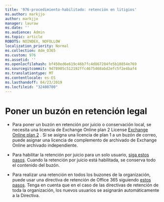 ```yaml
---
title: '976-procedimiento-habilitado: retención en litigios'
ms.author: markjjo
author: markjjo
manager: lauraw
ms.date: ''
ms.audience: Admin
ms.topic: article
ROBOTS: NOINDEX, NOFOLLOW
localization_priority: Normal
ms.collection: Adm_O365
ms.custom: 976
ms.assetid: ''
ms.openlocfilehash: bf450ed6e619c46b7fc4d867284fe5b18854e769
ms.sourcegitcommit: 9d78905c512192ffc4675468abd2efc5f2e4baf4
ms.translationtype: MT
ms.contentlocale: es-ES
ms.lasthandoff: 04/23/2019
ms.locfileid: "32408700"
---
```

# <a name="place-a-mailbox-on-legal-hold"></a>Poner un buzón en retención legal

- Para poner un buzón en retención por juicio o conservación local, se necesita una licencia de Exchange Online plan 2 License [Exchange Online plan 2](https://docs.microsoft.com/office365/servicedescriptions/office-365-platform-service-description/office-365-plan-options) . Si se asigna una licencia de plan 1 a un buzón de correo, puede asignar una licencia de complemento de archivado [](https://docs.microsoft.com/office365/servicedescriptions/exchange-online-archiving-service-description)de Exchange Online archivado independiente.

- Para habilitar la retención por juicio para un solo usuario, [siga estos pasos](https://docs.microsoft.com/office365/SecurityCompliance/place-a-mailbox-on-litigation-hold). Cuando la retención por juicio está habilitada, se conserva todo el contenido del buzón.

- Para realizar una retención en todos los buzones de la organización, puede usar una directiva de retención de Office 365 siguiendo [estos pasos](https://docs.microsoft.com/office365/securitycompliance/retention-policies#applying-a-retention-policy-to-an-entire-organization-or-specific-locations). Tenga en cuenta que en el caso de las directivas de retención de toda la organización, los nuevos usuarios se asignarán automáticamente a la Directiva.

